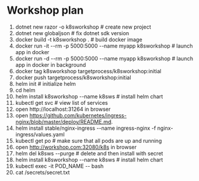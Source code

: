# Workshop plan

1. dotnet new razor -o k8sworkshop # create new project
2. dotnet new globaljson # fix dotnet sdk version
3. docker build -t k8sworkshop . # build docker image
4. docker run -it --rm -p 5000:5000 --name myapp k8sworkshop # launch app in docker
5. docker run -d --rm -p 5000:5000 --name myapp k8sworkshop # launch app in docker in background
6. docker tag k8sworkshop targetprocess/k8sworkshop:initial
7. docker push targetprocess/k8sworkshop:initial
8. helm init # initialize helm
9. cd helm
10. helm install k8sworkshop --name k8sws # install helm chart
11. kubectl get svc # view list of services
12. open http://localhost:31264 in browser
13. open https://github.com/kubernetes/ingress-nginx/blob/master/deploy/README.md.
14. helm install stable/nginx-ingress --name ingress-nginx -f nginx-ingress/values.yaml
15. kubectl get po # make sure that all pods are up and running
16. open http://workshop.com:32080/k8s in browser
17. helm del k8sws --purge # delete and then install with secret
18. helm install k8sworkshop --name k8sws # install helm chart
19. kubectl exec -it POD_NAME -- bash
20. cat /secrets/secret.txt

